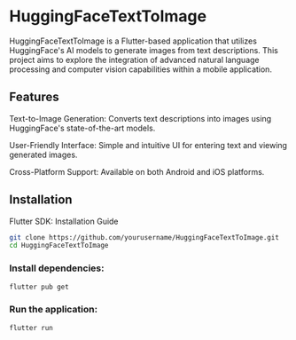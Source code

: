 # HuggingFaceTextToImage

HuggingFaceTextToImage is a Flutter-based application that utilizes HuggingFace's AI models to generate images from text descriptions. This project aims to explore the integration of advanced natural language processing and computer vision capabilities within a mobile application.



## Features
Text-to-Image Generation: Converts text descriptions into images using HuggingFace's state-of-the-art models.

User-Friendly Interface: Simple and intuitive UI for entering text and viewing generated images.

Cross-Platform Support: Available on both Android and iOS platforms.


## Installation
Flutter SDK: Installation Guide

```bash
git clone https://github.com/yourusername/HuggingFaceTextToImage.git
cd HuggingFaceTextToImage
```
### Install dependencies:
```bash
flutter pub get
```

### Run the application:

```bash
flutter run
```
